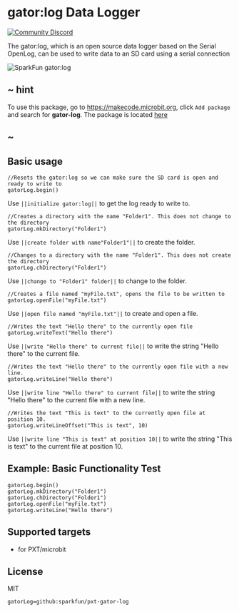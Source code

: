 # gator:log Data Logger

[![Community Discord](https://img.shields.io/discord/448979533891371018.svg)](https://aka.ms/makecodecommunity)

The gator:log, which is an open source data logger based on the Serial OpenLog, can be used to write data to an SD card using a serial connection

![SparkFun gator:log](https://raw.githubusercontent.com/sparkfun/pxt-gator-log/master/icon.png)  

## ~ hint

To use this package, go to https://makecode.microbit.org, click ``Add package`` and search for **gator-log**. The package is located [here](https://makecode.microbit.org/pkg/sparkfun/pxt-gator-log)

## ~
## Basic usage

```blocks
//Resets the gator:log so we can make sure the SD card is open and ready to write to
gatorLog.begin()
```

Use ``||initialize gator:log||`` to get the log ready to write to.

```blocks
//Creates a directory with the name "Folder1". This does not change to the directory
gatorLog.mkDirectory("Folder1")
```

Use ``||create folder with name"Folder1"||`` to create the folder.

```blocks
//Changes to a directory with the name "Folder1". This does not create the directory
gatorLog.chDirectory("Folder1")
```

Use ``||change to "Folder1" folder||`` to change to the folder.

```blocks
//Creates a file named "myFile.txt", opens the file to be written to
gatorLog.openFile("myFile.txt")
```

Use ``||open file named "myFile.txt"||`` to create and open a file.

```blocks
//Writes the text "Hello there" to the currently open file
gatorLog.writeText("Hello there")
```

Use ``||write "Hello there" to current file||`` to write the string "Hello there" to the current file.

```blocks
//Writes the text "Hello there" to the currently open file with a new line.
gatorLog.writeLine("Hello there")
```

Use ``||write line "Hello there" to current file||`` to write the string "Hello there" to the current file with a new line.

```blocks
//Writes the text "This is text" to the currently open file at position 10.
gatorLog.writeLineOffset("This is text", 10)
```

Use ``||write line "This is text" at position 10||`` to write the string "This is text" to the current file at position 10.

## Example: Basic Functionality Test

```blocks
gatorLog.begin()
gatorLog.mkDirectory("Folder1")
gatorLog.chDirectory("Folder1")
gatorLog.openFile("myFile.txt")
gatorLog.writeLine("Hello there")

```

## Supported targets

* for PXT/microbit

## License

MIT

```package
gatorLog=github:sparkfun/pxt-gator-log
```